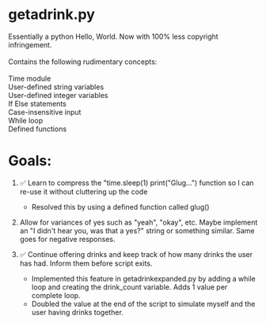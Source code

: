 # getadrink.py
Essentially a python Hello, World. Now with 100% less copyright infringement.
\
\
Contains the following rudimentary concepts:
\
\
Time module
\
User-defined string variables
\
User-defined integer variables
\
If Else statements
\
Case-insensitive input
\
While loop
\
Defined functions
# Goals:
1. ✅️ Learn to compress the "time.sleep(1) print("Glug...") function so I can re-use it without cluttering up the code
   - Resolved this by using a defined function called glug()

2. Allow for variances of yes such as "yeah", "okay", etc. Maybe implement an "I didn't hear you, was that a yes?" string or something similar. Same goes for negative responses.

3. ✅️ Continue offering drinks and keep track of how many drinks the user has had. Inform them before script exits.
   - Implemented this feature in getadrinkexpanded.py by adding a while loop and creating the drink_count variable. Adds 1 value per complete loop.
   - Doubled the value at the end of the script to simulate myself and the user having drinks together.  
